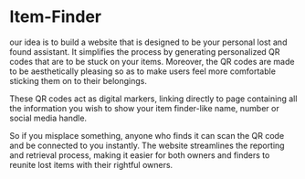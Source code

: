 # Item-Finder
our idea is to build a website that is designed to be your personal lost and found assistant. It simplifies the process by generating personalized QR codes that are to be stuck on your items. Moreover, the QR codes are made to be aesthetically pleasing so as to make users feel more comfortable sticking them on to their belongings.

These QR codes act as digital markers, linking directly to page containing all the information you wish to show your item finder-like name, number or social media handle.

So if you misplace something, anyone who finds it can scan the QR code and be connected to you instantly. The website streamlines the reporting and retrieval process, making it easier for both owners and finders to reunite lost items with their rightful owners.
